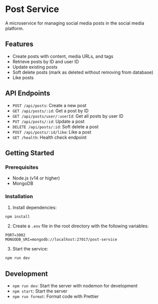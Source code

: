 # Post Service

A microservice for managing social media posts in the social media platform.

## Features

- Create posts with content, media URLs, and tags
- Retrieve posts by ID and user ID
- Update existing posts
- Soft delete posts (mark as deleted without removing from database)
- Like posts

## API Endpoints

- `POST /api/posts`: Create a new post
- `GET /api/posts/:id`: Get a post by ID
- `GET /api/posts/user/:userId`: Get all posts by user ID
- `PUT /api/posts/:id`: Update a post
- `DELETE /api/posts/:id`: Soft delete a post
- `POST /api/posts/:id/like`: Like a post
- `GET /health`: Health check endpoint

## Getting Started

### Prerequisites

- Node.js (v14 or higher)
- MongoDB

### Installation

1. Install dependencies:
```bash
npm install
```

2. Create a `.env` file in the root directory with the following variables:
```
PORT=3002
MONGODB_URI=mongodb://localhost:27017/post-service
```

3. Start the service:
```bash
npm run dev
```

## Development

- `npm run dev`: Start the server with nodemon for development
- `npm start`: Start the server
- `npm run format`: Format code with Prettier 